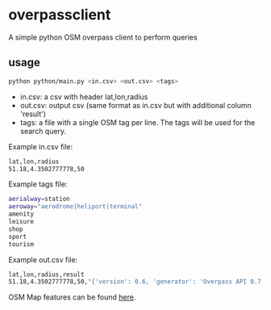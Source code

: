 # overpassclient

A simple python OSM overpass client to perform queries

## usage

```bash
python python/main.py <in.csv> <out.csv> <tags>
```

- in.csv: a csv with header lat,lon,radius
- out.csv: output csv (same format as in.csv but with additional column 'result')
- tags: a file with a single OSM tag per line. The tags will be used for the search query.

Example in.csv file:

```bash
lat,lon,radius
51.18,4.3502777778,50
```

Example tags file:

```bash
aerialway=station
aeroway="aerodrome|heliport|terminal"
amenity
leisure
shop
sport
tourism
```

Example out.csv file:

```bash
lat,lon,radius,result
51.18,4.3502777778,50,"{'version': 0.6, 'generator': 'Overpass API 0.7.62.1 084b4234', 'osm3s': {'timestamp_osm_base': '2024-10-18T12:15:26Z', 'copyright': 'The data included in this document is from www.openstreetmap.org. The data is made available under ODbL.'}, 'elements': [{'type': 'node', 'id': 997895864, 'lat': 51.1802449, 'lon': 4.350333, 'tags': {'addr:city': 'Hoboken', 'addr:housenumber': '12/1', 'addr:postcode': '2660', 'addr:street': 'IJskelderstraat', 'climbing:boulder': '130', 'climbing:grade:french:max': '8', 'climbing:grade:french:min': '3a', 'fee': 'yes', 'indoor': 'yes', 'leisure': 'sports_centre', 'name': 'Klimzaal Blok', 'opening_hours': 'Mo-Fr 10:00-23:00; Su 13:00-21:00; Sa 11:00-21:00', 'outdoor': 'no', 'phone': '+32 3 825 55 33', 'sport': 'climbing', 'website': 'https://klimzaalblok.be/'}}]}"
```

OSM Map features can be found [here](https://wiki.openstreetmap.org/wiki/Map_features).

